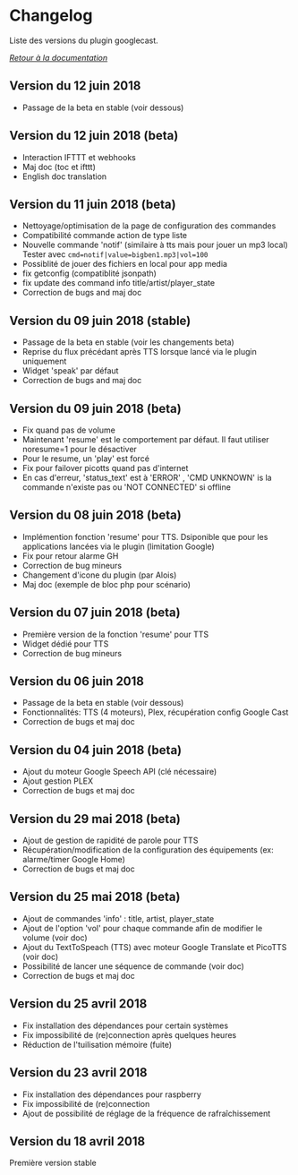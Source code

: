 # Changelog

Liste des versions du plugin googlecast.

*[Retour à la documentation](index.md)*

## Version du 12 juin 2018

- Passage de la beta en stable (voir dessous)

## Version du 12 juin 2018 (beta)

- Interaction IFTTT et webhooks
- Maj doc (toc et ifttt)
- English doc translation

## Version du 11 juin 2018 (beta)

- Nettoyage/optimisation de la page de configuration des commandes
- Compatibilité commande action de type liste
- Nouvelle commande 'notif' (similaire à tts mais pour jouer un mp3 local)    
  Tester avec `cmd=notif|value=bigben1.mp3|vol=100`
- Possiblité de jouer des fichiers en local pour app media
- fix getconfig (compatiblité jsonpath)
- fix update des command info title/artist/player_state
- Correction de bugs and maj doc

## Version du 09 juin 2018 (stable)

- Passage de la beta en stable (voir les changements beta)
- Reprise du flux précédant après TTS lorsque lancé via le plugin uniquement
- Widget 'speak' par défaut
- Correction de bugs and maj doc

## Version du 09 juin 2018 (beta)

- Fix quand pas de volume
- Maintenant 'resume' est le comportement par défaut. Il faut utiliser noresume=1 pour le désactiver
- Pour le resume, un 'play' est forcé
- Fix pour failover picotts quand pas d'internet
- En cas d'erreur, 'status_text' est à 'ERROR' , 'CMD UNKNOWN' is la commande n'existe pas ou 'NOT CONNECTED' si offline

## Version du 08 juin 2018 (beta)

- Implémention fonction 'resume' pour TTS. Dsiponible que pour les applications lancées via le plugin (limitation Google)
- Fix pour retour alarme GH
- Correction de bug mineurs
- Changement d'icone du plugin (par Alois)
- Maj doc (exemple de bloc php pour scénario)

## Version du 07 juin 2018 (beta)

- Première version de la fonction 'resume' pour TTS
- Widget dédié pour TTS
- Correction de bug mineurs

## Version du 06 juin 2018

- Passage de la beta en stable (voir dessous)
- Fonctionnalités: TTS (4 moteurs), Plex, récupération config Google Cast
- Correction de bugs et maj doc

## Version du 04 juin 2018 (beta)

- Ajout du moteur Google Speech API (clé nécessaire)
- Ajout gestion PLEX
- Correction de bugs et maj doc

## Version du 29 mai 2018 (beta)

- Ajout de gestion de rapidité de parole pour TTS
- Récupération/modification de la configuration des équipements (ex: alarme/timer Google Home)
- Correction de bugs et maj doc

## Version du 25 mai 2018 (beta)

- Ajout de commandes 'info' : title, artist, player_state
- Ajout de l'option 'vol' pour chaque commande afin de modifier le volume (voir doc)
- Ajout du TextToSpeach (TTS) avec moteur Google Translate et PicoTTS (voir doc)
- Possibilité de lancer une séquence de commande (voir doc)
- Correction de bugs et maj doc

## Version du 25 avril 2018

- Fix installation des dépendances pour certain systèmes
- Fix impossibilité de (re)connection après quelques heures
- Réduction de l'tuilisation mémoire (fuite)

## Version du 23 avril 2018

- Fix installation des dépendances pour raspberry
- Fix impossibilité de (re)connection
- Ajout de possibilité de réglage de la fréquence de rafraîchissement

## Version du 18 avril 2018

Première version stable
